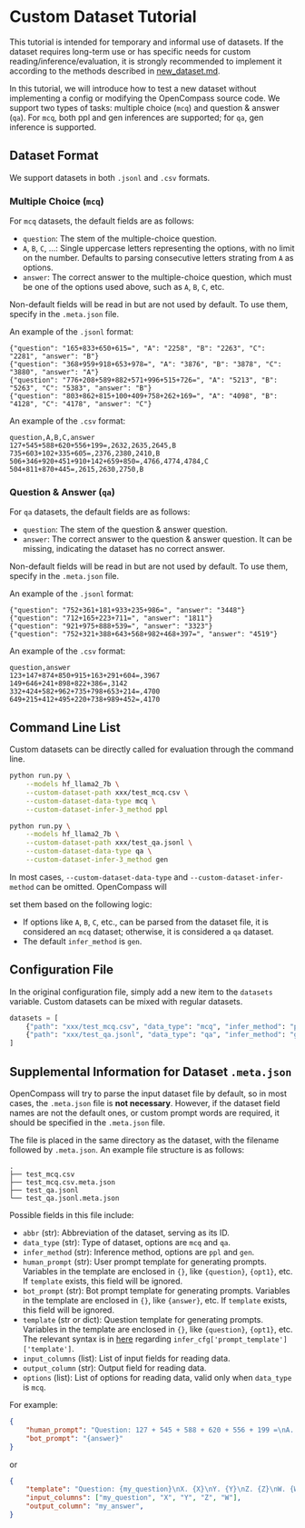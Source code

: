 # Custom Dataset Tutorial

This tutorial is intended for temporary and informal use of datasets. If the dataset requires long-term use or has specific needs for custom reading/inference/evaluation, it is strongly recommended to implement it according to the methods described in [new_dataset.md](./new_dataset.md).

In this tutorial, we will introduce how to test a new dataset without implementing a config or modifying the OpenCompass source code. We support two types of tasks: multiple choice (`mcq`) and question & answer (`qa`). For `mcq`, both ppl and gen inferences are supported; for `qa`, gen inference is supported.

## Dataset Format

We support datasets in both `.jsonl` and `.csv` formats.

### Multiple Choice (`mcq`)

For `mcq` datasets, the default fields are as follows:

- `question`: The stem of the multiple-choice question.
- `A`, `B`, `C`, ...: Single uppercase letters representing the options, with no limit on the number. Defaults to parsing consecutive letters strating from `A` as options.
- `answer`: The correct answer to the multiple-choice question, which must be one of the options used above, such as `A`, `B`, `C`, etc.

Non-default fields will be read in but are not used by default. To use them, specify in the `.meta.json` file.

An example of the `.jsonl` format:

```jsonl
{"question": "165+833+650+615=", "A": "2258", "B": "2263", "C": "2281", "answer": "B"}
{"question": "368+959+918+653+978=", "A": "3876", "B": "3878", "C": "3880", "answer": "A"}
{"question": "776+208+589+882+571+996+515+726=", "A": "5213", "B": "5263", "C": "5383", "answer": "B"}
{"question": "803+862+815+100+409+758+262+169=", "A": "4098", "B": "4128", "C": "4178", "answer": "C"}
```

An example of the `.csv` format:

```csv
question,A,B,C,answer
127+545+588+620+556+199=,2632,2635,2645,B
735+603+102+335+605=,2376,2380,2410,B
506+346+920+451+910+142+659+850=,4766,4774,4784,C
504+811+870+445=,2615,2630,2750,B
```

### Question & Answer (`qa`)

For `qa` datasets, the default fields are as follows:

- `question`: The stem of the question & answer question.
- `answer`: The correct answer to the question & answer question. It can be missing, indicating the dataset has no correct answer.

Non-default fields will be read in but are not used by default. To use them, specify in the `.meta.json` file.

An example of the `.jsonl` format:

```jsonl
{"question": "752+361+181+933+235+986=", "answer": "3448"}
{"question": "712+165+223+711=", "answer": "1811"}
{"question": "921+975+888+539=", "answer": "3323"}
{"question": "752+321+388+643+568+982+468+397=", "answer": "4519"}
```

An example of the `.csv` format:

```csv
question,answer
123+147+874+850+915+163+291+604=,3967
149+646+241+898+822+386=,3142
332+424+582+962+735+798+653+214=,4700
649+215+412+495+220+738+989+452=,4170
```

## Command Line List

Custom datasets can be directly called for evaluation through the command line.

```bash
python run.py \
    --models hf_llama2_7b \
    --custom-dataset-path xxx/test_mcq.csv \
    --custom-dataset-data-type mcq \
    --custom-dataset-infer-3_method ppl
```

```bash
python run.py \
    --models hf_llama2_7b \
    --custom-dataset-path xxx/test_qa.jsonl \
    --custom-dataset-data-type qa \
    --custom-dataset-infer-3_method gen
```

In most cases, `--custom-dataset-data-type` and `--custom-dataset-infer-method` can be omitted. OpenCompass will

set them based on the following logic:

- If options like `A`, `B`, `C`, etc., can be parsed from the dataset file, it is considered an `mcq` dataset; otherwise, it is considered a `qa` dataset.
- The default `infer_method` is `gen`.

## Configuration File

In the original configuration file, simply add a new item to the `datasets` variable. Custom datasets can be mixed with regular datasets.

```python
datasets = [
    {"path": "xxx/test_mcq.csv", "data_type": "mcq", "infer_method": "ppl"},
    {"path": "xxx/test_qa.jsonl", "data_type": "qa", "infer_method": "gen"},
]
```

## Supplemental Information for Dataset `.meta.json`

OpenCompass will try to parse the input dataset file by default, so in most cases, the `.meta.json` file is **not necessary**. However, if the dataset field names are not the default ones, or custom prompt words are required, it should be specified in the `.meta.json` file.

The file is placed in the same directory as the dataset, with the filename followed by `.meta.json`. An example file structure is as follows:

```tree
.
├── test_mcq.csv
├── test_mcq.csv.meta.json
├── test_qa.jsonl
└── test_qa.jsonl.meta.json
```

Possible fields in this file include:

- `abbr` (str): Abbreviation of the dataset, serving as its ID.
- `data_type` (str): Type of dataset, options are `mcq` and `qa`.
- `infer_method` (str): Inference method, options are `ppl` and `gen`.
- `human_prompt` (str): User prompt template for generating prompts. Variables in the template are enclosed in `{}`, like `{question}`, `{opt1}`, etc. If `template` exists, this field will be ignored.
- `bot_prompt` (str): Bot prompt template for generating prompts. Variables in the template are enclosed in `{}`, like `{answer}`, etc. If `template` exists, this field will be ignored.
- `template` (str or dict): Question template for generating prompts. Variables in the template are enclosed in `{}`, like `{question}`, `{opt1}`, etc. The relevant syntax is in [here](../prompt/prompt_template.md) regarding `infer_cfg['prompt_template']['template']`.
- `input_columns` (list): List of input fields for reading data.
- `output_column` (str): Output field for reading data.
- `options` (list): List of options for reading data, valid only when `data_type` is `mcq`.

For example:

```json
{
    "human_prompt": "Question: 127 + 545 + 588 + 620 + 556 + 199 =\nA. 2632\nB. 2635\nC. 2645\nAnswer: Let's think step by step, 127 + 545 + 588 + 620 + 556 + 199 = 672 + 588 + 620 + 556 + 199 = 1260 + 620 + 556 + 199 = 1880 + 556 + 199 = 2436 + 199 = 2635. So the answer is B.\nQuestion: {question}\nA. {A}\nB. {B}\nC. {C}\nAnswer: ",
    "bot_prompt": "{answer}"
}
```

or

```json
{
    "template": "Question: {my_question}\nX. {X}\nY. {Y}\nZ. {Z}\nW. {W}\nAnswer:",
    "input_columns": ["my_question", "X", "Y", "Z", "W"],
    "output_column": "my_answer",
}
```
